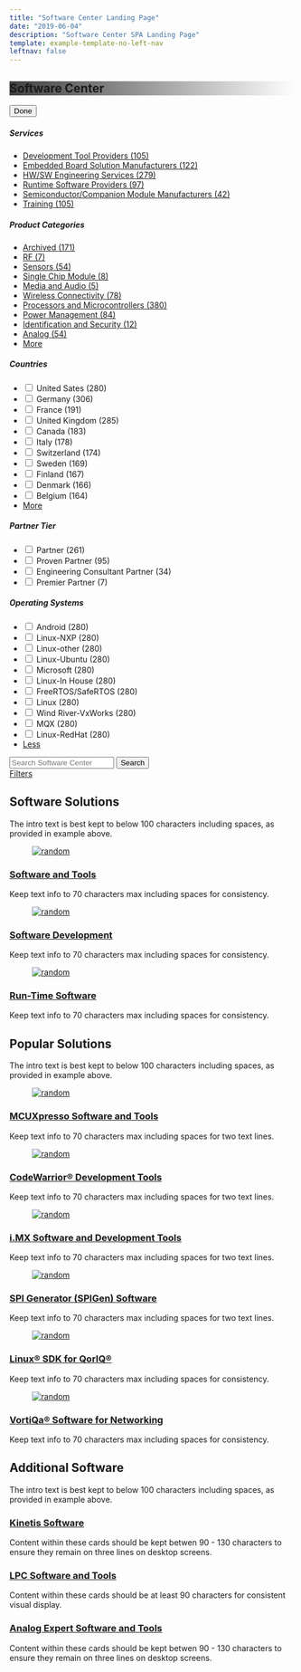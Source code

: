 ```yaml
---
title: "Software Center Landing Page"
date: "2019-06-04"
description: "Software Center SPA Landing Page"
template: example-template-no-left-nav
leftnav: false
---
```


<div class="container-fluid iw_section">
      <div class="row iw_row iw_stretch">
        <div class="iw_columns col-lg-12">
          <div class="iw_component">
            <!-- Hero -->
            <div class="hero-container">
              <section class="hero hero-level3" style="background-image: linear-gradient(to right, rgba(0,0,0,.75), rgba(0,0,0,0)), url(//nxp.com/assets/images/en/banners/3659_ALLIANCES_HOME_745X131.jpg);">
                <div class="hero-content">
                  <div class="hero-title-container">
                    <h1 class="hero-title display-3">Software Center</h1>
                  </div>
                  <!-- <p class="hero-text lead">Hardware and software solutions to help jump start your design and get you to production faster.</p> -->
                </div>
              </section>
            </div>
            <!-- App Contents -->
            <div class="app-container">
              <div class="app-row">
                <div class="app-column-left" id="nav_container_column">
                  <div class="nav-container">
                    <div class="nav-clearing">
                      <button class="nav-close" id="js-filter-close">Done</button>
                    </div>
                    <div class="filter-nav-inner">
                      <h5 class="filter-nav-heading" id="servicesToggle">Services</h5>
                      <ul class="filter-nav" id="servicesList">
                        <li class="filter-nav-item">
                          <a href="page-software-center_filtered.html">Development Tool Providers&nbsp;<span class="count">(105)</span></a>
                        </li>
                        <li class="filter-nav-item">
                          <a href="page-software-center_filtered.html">Embedded Board Solution Manufacturers&nbsp;<span class="count">(122)</span></a>
                        </li>
                        <li class="filter-nav-item">
                          <a href="page-software-center_filtered.html">HW/SW Engineering Services&nbsp;<span class="count">(279)</span></a>
                        </li>
                        <li class="filter-nav-item">
                          <a href="page-software-center_filtered.html">Runtime Software Providers&nbsp;<span class="count">(97)</span></a>
                        </li>
                        <li class="filter-nav-item">
                          <a href="page-software-center_filtered.html">Semiconductor/Companion Module Manufacturers&nbsp;<span class="count">(42)</span></a>
                        </li>
                        <li class="filter-nav-item">
                          <a href="page-software-center_filtered.html">Training&nbsp;<span class="count">(105)</span></a>
                        </li>
                      </ul>
                      <h5 class="filter-nav-heading">Product Categories</h5>
                      <ul class="filter-nav">
                        <li class="filter-nav-item">
                          <a href="page-software-center_filtered.html">Archived&nbsp;<span class="count">(171)</span></a>
                        </li>
                        <li class="filter-nav-item">
                          <a href="page-software-center_filtered.html">RF&nbsp;<span class="count">(7)</span></a>
                        </li>
                        <li class="filter-nav-item">
                          <a href="page-software-center_filtered.html">Sensors&nbsp;<span class="count">(54)</span></a>
                        </li>
                        <li class="filter-nav-item">
                          <a href="page-software-center_filtered.html">Single Chip Module&nbsp;<span class="count">(8)</span></a>
                        </li>
                        <li class="filter-nav-item">
                          <a href="page-software-center_filtered.html">Media and Audio&nbsp;<span class="count">(5)</span></a>
                        </li>
                        <li class="filter-nav-item">
                          <a href="page-software-center_filtered.html">Wireless Connectivity&nbsp;<span class="count">(78)</span></a>
                        </li>
                        <li class="filter-nav-item">
                          <a href="page-software-center_filtered.html">Processors and Microcontrollers&nbsp;<span class="count">(380)</span></a>
                        </li>
                        <li class="filter-nav-item">
                          <a href="page-software-center_filtered.html">Power Management&nbsp;<span class="count">(84)</span></a>
                        </li>
                        <li class="filter-nav-item">
                          <a href="page-software-center_filtered.html">Identification and Security&nbsp;<span class="count">(12)</span></a>
                        </li>
                        <li class="filter-nav-item">
                          <a href="page-software-center_filtered.html">Analog&nbsp;<span class="count">(54)</span></a>
                        </li>
                        <li class="more-filters-item">
                          <a class="more-filters-link" href="#0">More</a>
                        </li>
                      </ul>
                      <h5 class="filter-nav-heading">Countries</h5>
                      <ul class="filter-nav is-checkbox">
                        <li class="checkbox"><label><input type="checkbox"> United Sates&nbsp;<span class="count">(280)</span></label></li>
                        <li class="checkbox"><label><input type="checkbox"> Germany&nbsp;<span class="count">(306)</span></label></li>
                        <li class="checkbox"><label><input type="checkbox"> France&nbsp;<span class="count">(191)</span></label></li>
                        <li class="checkbox"><label><input type="checkbox"> United Kingdom&nbsp;<span class="count">(285)</span></label></li>
                        <li class="checkbox"><label><input type="checkbox"> Canada&nbsp;<span class="count">(183)</span></label></li>
                        <li class="checkbox"><label><input type="checkbox"> Italy&nbsp;<span class="count">(178)</span></label></li>
                        <li class="checkbox"><label><input type="checkbox"> Switzerland&nbsp;<span class="count">(174)</span></label></li>
                        <li class="checkbox"><label><input type="checkbox"> Sweden&nbsp;<span class="count">(169)</span></label></li>
                        <li class="checkbox"><label><input type="checkbox"> Finland&nbsp;<span class="count">(167)</span></label></li>
                        <li class="checkbox"><label><input type="checkbox"> Denmark&nbsp;<span class="count">(166)</span></label></li>
                        <li class="checkbox"><label><input type="checkbox"> Belgium&nbsp;<span class="count">(164)</span></label></li>
                        <li class="more-filters-item">
                          <a class="more-filters-link" href="#0">More</a>
                        </li>
                      </ul>
                      <h5 class="filter-nav-heading">Partner Tier</h5>
                      <ul class="filter-nav is-checkbox">
                        <li class="checkbox"><label><input type="checkbox"> Partner&nbsp;<span class="count">(261)</span></label></li>
                        <li class="checkbox"><label><input type="checkbox"> Proven Partner&nbsp;<span class="count">(95)</span></label></li>
                        <li class="checkbox"><label><input type="checkbox"> Engineering Consultant Partner&nbsp;<span class="count">(34)</span></label></li>
                        <li class="checkbox"><label><input type="checkbox"> Premier Partner&nbsp;<span class="count">(7)</span></label></li>
                      </ul>
                      <h5 class="filter-nav-heading">Operating Systems</h5>
                      <ul class="filter-nav is-checkbox">
                        <li class="checkbox"><label><input type="checkbox"> Android&nbsp;<span class="count">(280)</span></label></li>
                        <li class="checkbox"><label><input type="checkbox"> Linux-NXP&nbsp;<span class="count">(280)</span></label></li>
                        <li class="checkbox"><label><input type="checkbox"> Linux-other&nbsp;<span class="count">(280)</span></label></li>
                        <li class="checkbox"><label><input type="checkbox"> Linux-Ubuntu&nbsp;<span class="count">(280)</span></label></li>
                        <li class="checkbox"><label><input type="checkbox"> Microsoft&nbsp;<span class="count">(280)</span></label></li>
                        <li class="checkbox"><label><input type="checkbox"> Linux-In House&nbsp;<span class="count">(280)</span></label></li>
                        <li class="checkbox"><label><input type="checkbox"> FreeRTOS/SafeRTOS&nbsp;<span class="count">(280)</span></label></li>
                        <li class="checkbox"><label><input type="checkbox"> Linux&nbsp;<span class="count">(280)</span></label></li>
                        <li class="checkbox"><label><input type="checkbox"> Wind River-VxWorks&nbsp;<span class="count">(280)</span></label></li>
                        <li class="checkbox"><label><input type="checkbox"> MQX&nbsp;<span class="count">(280)</span></label></li>
                        <li class="checkbox"><label><input type="checkbox"> Linux-RedHat&nbsp;<span class="count">(280)</span></label></li>
                        <li class="more-filters-item">
                          <a class="more-filters-link is-open" href="#0">Less</a>
                        </li>
                      </ul>
                    </div>
                  </div>
                </div>
                <div class="app-column-right">
                  <div id="landing-data" class="landing-data software-center-landing-data">
                    <div class="filter-search cool-grey-xxxlight band">
                      <!-- Search Input -->
                      <div class="input-group input-group-lg input-group-search">
                        <span class="input-group-btn search-icon">
                          <span class="icon-search"></span>
                        </span>
                        <input type="text" class="form-control search-input" id="input_bordered" placeholder="Search Software Center">
                        <span class="input-group-btn search-btn">
                          <input class="btn btn-search" type="submit" value="Search">
                        </span>
                      </div>
                    </div>
                    <div class="button-container">
                      <!-- <a class="filter-return" href="page-software-center.html">Back Text</a> -->
                      <a class="filter-toggle" id="js-filter-toggle" href="#0">Filters</a>
                    </div>
                    <div class="key-topic">
                      <div class="section-lead is-secondary">
                        <h2 class="section-lead-title">Software Solutions</h2>
                        <div class="section-lead-text">
                          <p>The intro text is best kept to below 100 characters including spaces, as provided in example above.</p>
                        </div>
                      </div>
                      <section class="key-topic-list three">
                        <!-- first item -->
                        <article class="key-topic-item">
                          <figure class="key-topic-img">
                            <a href="javascript:;">
                              <!-- <img class="img-responsive" src="//via.placeholder.com/720x405"> -->
                              <img src="//source.unsplash.com/collection/207682" alt="random">
                            </a>
                          </figure>
                          <section class="key-topic-content">
                            <h3 class="key-topic-title">
                              <a href="javascript:;">Software and Tools</a>
                            </h3>
                            <div class="key-topic-description">
                              <p>Keep text info to 70 characters max including spaces for consistency.</p>
                            </div>
                          </section>
                        </article>
                        <!-- second item -->
                        <article class="key-topic-item">
                          <figure class="key-topic-img">
                            <a href="javascript:;">
                              <!-- <img class="img-responsive" src="//via.placeholder.com/720x405"> -->
                              <img src="//source.unsplash.com/collection/782142" alt="random">
                            </a>
                          </figure>
                          <section class="key-topic-content">
                            <h3 class="key-topic-title">
                              <a href="javascript:;">Software Development</a>
                            </h3>
                            <div class="key-topic-description">
                              <p>Keep text info to 70 characters max including spaces for consistency.</p>
                            </div>
                          </section>
                        </article>
                        <!-- third item -->
                        <article class="key-topic-item">
                          <figure class="key-topic-img">
                            <a href="javascript:;">
                              <!-- <img class="img-responsive" src="//via.placeholder.com/720x405"> -->
                              <img src="//source.unsplash.com/collection/1665483" alt="random">
                            </a>
                          </figure>
                          <section class="key-topic-content">
                            <h3 class="key-topic-title">
                              <a href="javascript:;">Run-Time Software</a>
                            </h3>
                            <div class="key-topic-description">
                              <p>Keep text info to 70 characters max including spaces for consistency.</p>
                            </div>
                          </section>
                        </article>
                      </section>
                    </div>
                    <div class="key-topic cool-grey-xxxlight band">
                      <div class="section-lead is-secondary">
                        <h2 class="section-lead-title">Popular Solutions</h2>
                        <div class="section-lead-text">
                          <p>The intro text is best kept to below 100 characters including spaces, as provided in example above.</p>
                        </div>
                      </div>
                      <section class="key-topic-list four">
                        <!-- first item -->
                        <article class="key-topic-item">
                          <figure class="key-topic-img">
                            <a href="javascript:;">
                              <!-- <img class="img-responsive" src="//via.placeholder.com/720x405"> -->
                              <img src="//source.unsplash.com/random" alt="random">
                            </a>
                          </figure>
                          <section class="key-topic-content">
                            <h3 class="key-topic-title">
                              <a href="javascript:;">MCUXpresso Software and Tools</a>
                            </h3>
                            <div class="key-topic-description">
                              <p>Keep text info to 70 characters max including spaces for two text lines.</p>
                            </div>
                          </section>
                        </article>
                        <!-- second item -->
                        <article class="key-topic-item">
                          <figure class="key-topic-img">
                            <a href="javascript:;">
                              <!-- <img class="img-responsive" src="//via.placeholder.com/720x405"> -->
                              <img src="//source.unsplash.com/collection/782142" alt="random">
                            </a>
                          </figure>
                          <section class="key-topic-content">
                            <h3 class="key-topic-title">
                              <a href="javascript:;">CodeWarrior® Development Tools</a>
                            </h3>
                            <div class="key-topic-description">
                              <p>Keep text info to 70 characters max including spaces for two text lines.</p>
                            </div>
                          </section>
                        </article>
                        <!-- third item -->
                        <article class="key-topic-item">
                          <figure class="key-topic-img">
                            <a href="javascript:;">
                              <!-- <img class="img-responsive" src="//via.placeholder.com/720x405"> -->
                              <img src="//source.unsplash.com/collection/207682" alt="random">
                            </a>
                          </figure>
                          <section class="key-topic-content">
                            <h3 class="key-topic-title">
                              <a href="javascript:;">i.MX Software and Development Tools</a>
                            </h3>
                            <div class="key-topic-description">
                              <p>Keep text info to 70 characters max including spaces for two text lines.</p>
                            </div>
                          </section>
                        </article>
                        <article class="key-topic-item">
                          <figure class="key-topic-img">
                            <a href="javascript:;">
                              <!-- <img class="img-responsive" src="//via.placeholder.com/720x405"> -->
                              <img src="//source.unsplash.com/collection/782142" alt="random">
                            </a>
                          </figure>
                          <section class="key-topic-content">
                            <h3 class="key-topic-title">
                              <a href="javascript:;">SPI Generator (SPIGen) Software</a>
                            </h3>
                            <div class="key-topic-description">
                              <p>Keep text info to 70 characters max including spaces for two text lines.</p>
                            </div>
                          </section>
                        </article>
                      </section>
                      <section class="key-topic-list two">
                        <!-- first item -->
                        <article class="key-topic-item">
                          <figure class="key-topic-img">
                            <a href="javascript:;">
                              <!-- <img class="img-responsive" src="//via.placeholder.com/720x405"> -->
                              <img src="//source.unsplash.com/collection/1665483" alt="random">
                            </a>
                          </figure>
                          <section class="key-topic-content">
                            <h3 class="key-topic-title">
                              <a href="javascript:;">Linux® SDK for QorIQ®</a>
                            </h3>
                            <div class="key-topic-description">
                              <p>Keep text info to 70 characters max including spaces for consistency.</p>
                            </div>
                          </section>
                        </article>
                        <!-- second item -->
                        <article class="key-topic-item">
                          <figure class="key-topic-img">
                            <a href="javascript:;">
                              <!-- <img class="img-responsive" src="//via.placeholder.com/720x405"> -->
                              <img src="//source.unsplash.com/collection/190727" alt="random">
                            </a>
                          </figure>
                          <section class="key-topic-content">
                            <h3 class="key-topic-title">
                              <a href="javascript:;">VortiQa® Software for Networking</a>
                            </h3>
                            <div class="key-topic-description">
                              <p>Keep text info to 70 characters max including spaces for consistency.</p>
                            </div>
                          </section>
                        </article>
                      </section>
                    </div>
                    <div class="card1 has-three is-tertiary">
                      <div class="section-lead is-secondary">
                        <h2 class="section-lead-title">Additional Software</h2>
                        <div class="section-lead-text">
                          <p>The intro text is best kept to below 100 characters including spaces, as provided in example above.</p>
                        </div>
                      </div>
                      <div class="card1-list">
                        <div class="card1-column">
                          <div class="card1-item">
                            <div class="card1-header">
                              <h3 class="card1-subtitle"><a href="#0">Kinetis Software</a></h3>
                            </div>
                            <div class="card1-body">
                              <p>Content within these cards should be kept betwen 90 - 130 characters to ensure they remain on three lines on desktop screens.</p>
                            </div>
                          </div>
                        </div>
                        <!-- Repeat .card1-column for two column layout -->
                        <div class="card1-column">
                          <div class="card1-item">
                            <div class="card1-header">
                              <h3 class="card1-subtitle"><a href="#0">LPC Software and Tools</a></h3>
                            </div>
                            <div class="card1-body">
                              <p>Content within these cards should be at least 90 characters for consistent visual display.</p>
                            </div>
                          </div>
                        </div>
                        <div class="card1-column">
                          <div class="card1-item">
                            <div class="card1-header">
                              <h3 class="card1-subtitle"><a href="#0">Analog Expert Software and Tools</a></h3>
                            </div>
                            <div class="card1-body">
                              <p>Content within these cards should be kept betwen 90 - 130 characters to ensure they remain on three lines on desktop screens.</p>
                            </div>
                          </div>
                        </div>
                      </div>
                    </div>
                  </div>
                  <!-- empty div in place for filtered results -->
                  <div id="retrieved-results" class="retrieved-results software-center-results">
                </div>
              </div>
            </div>
          </div>
        </div>
      </div>
    </div>
  </div>